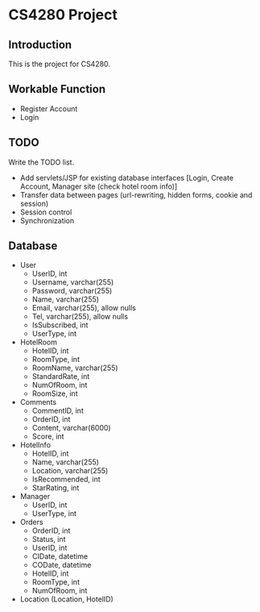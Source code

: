 # CS4280 Project
## Introduction
This is the project for CS4280.

## Workable Function
- Register Account
- Login

## TODO
Write the TODO list.
- Add servlets/JSP for existing database interfaces [Login, Create Account, Manager site (check hotel room info)]
- Transfer data between pages (url-rewriting, hidden forms, cookie and session)
- Session control
- Synchronization

## Database
- User
    * UserID, int
    * Username, varchar(255)
    * Password, varchar(255)
    * Name, varchar(255)
    * Email, varchar(255), allow nulls
    * Tel, varchar(255), allow nulls
    * IsSubscribed, int
    * UserType, int
- HotelRoom
    * HotelID, int
    * RoomType, int
    * RoomName, varchar(255)
    * StandardRate, int
    * NumOfRoom, int
    * RoomSize, int
- Comments
    * CommentID, int
    * OrderID, int
    * Content, varchar(6000)
    * Score, int
- HotelInfo
    * HotelID, int
    * Name, varchar(255)
    * Location, varchar(255)
    * IsRecommended, int
    * StarRating, int
- Manager
    * UserID, int
    * UserType, int
- Orders
    * OrderID, int
    * Status, int
    * UserID, int
    * CIDate, datetime
    * CODate, datetime
    * HotelID, int
    * RoomType, int
    * NumOfRoom, int
- Location (Location, HotelID)